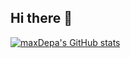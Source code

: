 ## Hi there 👋
[![maxDepa's GitHub stats](https://github-readme-stats.vercel.app/api?username=maxDepa)](https://github.com/anuraghazra/github-readme-stats)

<!--
**maxDepa/maxDepa** is a ✨ _special_ ✨ repository because its `README.md` (this file) appears on your GitHub profile.

Here are some ideas to get you started:

- 🔭 I’m currently working on ...
- 🌱 I’m currently learning ...
- 👯 I’m looking to collaborate on ...
- 🤔 I’m looking for help with ...
- 💬 Ask me about ...
- 📫 How to reach me: ...
- 😄 Pronouns: ...
- ⚡ Fun fact: ...
-->
